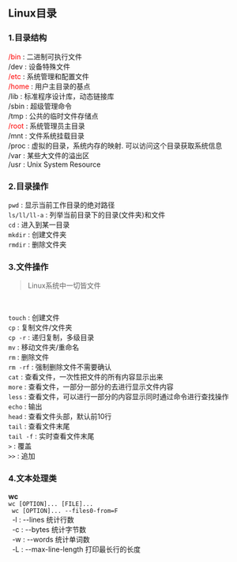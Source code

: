 ## Linux目录
### 1.目录结构
<font color="red"> /bin </font> : 二进制可执行文件 <br>
/dev : 设备特殊文件 <br>
<font color="red"> /etc </font> : 系统管理和配置文件 <br>
<font color="red"> /home </font> : 用户主目录的基点 <br>
/lib : 标准程序设计库，动态链接库 <br>
/sbin : 超级管理命令 <br>
/tmp : 公共的临时文件存储点 <br>
<font color="red"> /root </font> : 系统管理员主目录 <br>
/mnt : 文件系统挂载目录 <br>
/proc : 虚拟的目录，系统内存的映射. 可以访问这个目录获取系统信息 <br>
/var : 某些大文件的溢出区 <br>
/usr : Unix System Resource
<br>

### 2.目录操作
`pwd` : 显示当前工作目录的绝对路径 <br>
`ls/ll/ll-a` : 列举当前目录下的目录(文件夹)和文件 <br>
`cd` : 进入到某一目录 <br>
`mkdir` : 创建文件夹 <br>
`rmdir` : 删除文件夹 <br>

### 3.文件操作
>Linux系统中一切皆文件
<br>

`touch` : 创建文件 <br>
`cp` : 复制文件/文件夹 <br>
`cp -r` : 递归复制，多级目录 <br>
`mv` : 移动文件夹/重命名 <br>
`rm` : 删除文件 <br>
`rm -rf` : 强制删除文件不需要确认 <br>
`cat` : 查看文件，一次性把文件的所有内容显示出来 <br>
`more` : 查看文件，一部分一部分的去进行显示文件内容 <br>
`less` : 查看文件，可以进行一部分的内容显示同时通过命令进行查找操作 <br>
`echo` : 输出 <br>
`head` : 查看文件头部，默认前10行 <br>
`tail` : 查看文件末尾 <br>
`tail -f` : 实时查看文件末尾 <br>
`>` : 覆盖 <br>
`>>` : 追加 <br>

### 4.文本处理类
<b>wc</b> <br>
` wc [OPTION]... [FILE]... `<br>
` wc [OPTION]... --files0-from=F` <br>
&nbsp;&nbsp;-l : --lines 统计行数 <br>
&nbsp;&nbsp;-c : --bytes 统计字节数 <br>
&nbsp;&nbsp;-w : --words 统计单词数 <br>
&nbsp;&nbsp;-L : --max-line-length 打印最长行的长度 <br>
